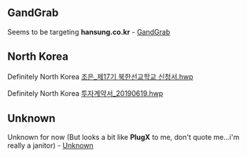 ## GandGrab
Seems to be targeting **hansung.co.kr** - [GandGrab](./5d0e8e07a3e46d18d585d482d6235dc0a483b8ef893957737712ea27f693566f.md)

## North Korea
Definitely North Korea [조은_제17기 북한선교학교 신청서.hwp](./03ccaeb9757ce1f54b1cbe9d1d15e5da53a9764343bb015ee8ca623d96d6e680.md)

Definitely North Korea [투자계약서_20190619.hwp](./c5153d6f6c103862f9163814d996f428c4bfe45bed5224d4b21ca239a1ccfcdc.md)

## Unknown 
Unknown for now (But looks a bit like **PlugX** to me, don't quote me...i'm really a janitor) - [Unknown](./7079d8c92cc668f903f3a60ec04dbb2508f23840ef3c57efffb9f906d3bc05ff.md)
